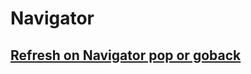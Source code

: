 # Navigator

## [Refresh on Navigator pop or goback](https://www.nstack.in/blog/flutter-refresh-on-navigator-pop-or-go-back/)